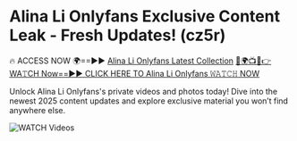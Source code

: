 # Alina Li Onlyfans Exclusive Content Leak - Fresh Updates! (cz5r)

🔥 ACCESS NOW 🌍==►► <a href="https://tinyurl.com/3fjeunct" rel="nofollow">Alina Li Onlyfans Latest Collection</a></h3>
[🔴🌍📺📱👉WA𝚃CH Now==►► CLICK HERE TO Alina Li Onlyfans 𝚆𝙰𝚃𝙲𝙷 NOW](https://tinyurl.com/3fjeunct)

Unlock Alina Li Onlyfans's private videos and photos today! Dive into the newest 2025 content updates and explore exclusive material you won’t find anywhere else.


<a href="https://tinyurl.com/3fjeunct" rel="nofollow" data-target="animated-image.originalLink"><img src="https://camo.githubusercontent.com/8a4f000d20f83aca3bf7ec5f350d767afa0574a8a352519fd8cfa583a6f93a33/68747470733a2f2f692e696d6775722e636f6d2f644a486b345a712e676966" alt="WATCH Videos" data-canonical-src="https://i.imgur.com/dJHk4Zq.gif" style="max-width: 100%; display: inline-block;" data-target="animated-image.originalImage"></a>
